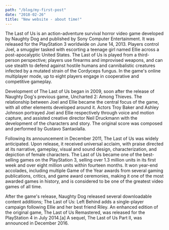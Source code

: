 ```yaml
---
path: "/blog/my-first-post"
date: "2018-02-26"
title: "New website - about time!"
---
```


The Last of Us is an action-adventure survival horror video game developed by Naughty Dog and published by Sony Computer Entertainment. It was released for the PlayStation 3 worldwide on June 14, 2013. Players control Joel, a smuggler tasked with escorting a teenage girl named Ellie across a post-apocalyptic United States. The Last of Us is played from a third-person perspective; players use firearms and improvised weapons, and can use stealth to defend against hostile humans and cannibalistic creatures infected by a mutated strain of the Cordyceps fungus. In the game's online multiplayer mode, up to eight players engage in cooperative and competitive gameplay.

Development of The Last of Us began in 2009, soon after the release of Naughty Dog's previous game, Uncharted 2: Among Thieves. The relationship between Joel and Ellie became the central focus of the game, with all other elements developed around it. Actors Troy Baker and Ashley Johnson portrayed Joel and Ellie respectively through voice and motion capture, and assisted creative director Neil Druckmann with the development of the characters and story. The original score was composed and performed by Gustavo Santaolalla.

Following its announcement in December 2011, The Last of Us was widely anticipated. Upon release, it received universal acclaim, with praise directed at its narrative, gameplay, visual and sound design, characterization, and depiction of female characters. The Last of Us became one of the best-selling games on the PlayStation 3, selling over 1.3 million units in its first week and over eight million units within fourteen months. It won year-end accolades, including multiple Game of the Year awards from several gaming publications, critics, and game award ceremonies, making it one of the most awarded games in history, and is considered to be one of the greatest video games of all time.

After the game's release, Naughty Dog released several downloadable content additions; The Last of Us: Left Behind adds a single-player campaign following Ellie and her best friend Riley. An enhanced edition of the original game, The Last of Us Remastered, was released for the PlayStation 4 in July 2014.[a] A sequel, The Last of Us Part II, was announced in December 2016.
